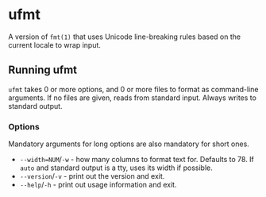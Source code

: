 ufmt
====

A version of `fmt(1)` that uses Unicode line-breaking rules based on
the current locale to wrap input.

Running ufmt
------------

`ufmt` takes 0 or more options, and 0 or more files to format as
command-line arguments. If no files are given, reads from standard
input. Always writes to standard output.

### Options ####

Mandatory arguments for long options are also mandatory for short ones.

* `--width=NUM`/`-w` - how many columns to format text for. Defaults
  to 78. If `auto` and standard output is a tty, uses its width if possible.
* `--version`/`-v` - print out the version and exit.
* `--help`/`-h` - print out usage information and exit.
